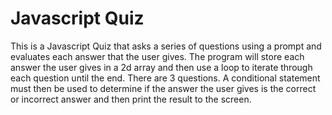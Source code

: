 # Javascript Quiz 

This is a Javascript Quiz that asks a series of questions using a prompt and evaluates each answer that the user gives. The program will store each answer the user gives in a 2d array and then use a loop to iterate through each question until the end. There are 3 questions. A conditional statement must then be used to determine if the answer the user gives is the correct or incorrect answer and then print the result to the screen.

